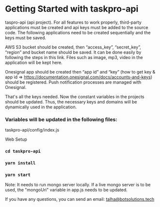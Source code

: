# Getting Started with taskpro-api

taspro-api (api project). For all features to work properly, third-party applications must be created and api keys must be added to the source code. The following applications need to be created sequentially and the keys must be saved.

AWS S3 bucket should be created, then “access_key”, “secret_key”, “region” and bucket name should be saved. It can be done easily by following the steps in this link. Files such as image, mp3, video in the application will be kept here.

Onesignal app should be created then “app id” and “key” (how to get key & app id ⇒ https://documentation.onesignal.com/docs/accounts-and-keys) should be registered. Push notification processes are managed with Onesignal.

That's all the keys needed. Now the constant variables in the projects should be updated. Thus, the necessary keys and domains will be dynamically used in the application.

### Variables will be updated in the following files:

taskpro-api/config/index.js

Web Setup

### `cd taskpro-api`
### `yarn install`
### `yarn start`

Note: It needs to run mongo server locally. If a live mongo server is to be used, the "mongoUri" variable in app.js needs to be updated.

If you have any questions, you can send an email: talha@botsolutions.tech
